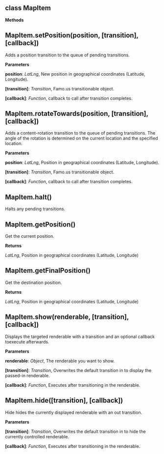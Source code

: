 class MapItem
-------------
**Methods**

MapItem.setPosition(position, \[transition\], \[callback\])
-----------------------------------------------------------
Adds a position transition to the queue of pending transitions.



**Parameters**

**position**:  *LatLng*,  New position in geographical coordinates (Latitude, Longitude).

**[transition]**:  *Transition*,  Famo.us transitionable object.

**[callback]**:  *Function*,  callback to call after transition completes.

MapItem.rotateTowards(position, \[transition\], \[callback\])
-------------------------------------------------------------
Adds a content-rotation transition to the queue of pending transitions.
The angle of the rotation is determined on the current location and
the specified location.



**Parameters**

**position**:  *LatLng*,  Position in geographical coordinates (Latitude, Longitude).

**[transition]**:  *Transition*,  Famo.us transitionable object.

**[callback]**:  *Function*,  callback to call after transition completes.

MapItem.halt()
--------------
Halts any pending transitions.



MapItem.getPosition()
---------------------
Get the current position.



**Returns**

*LatLng*,  Position in geographical coordinates (Latitude, Longitude)

MapItem.getFinalPosition()
--------------------------
Get the destination position.



**Returns**

*LatLng*,  Position in geographical coordinates (Latitude, Longitude)

MapItem.show(renderable, \[transition\], \[callback\])
------------------------------------------------------
Displays the targeted renderable with a transition and an optional callback toexecute afterwards.



**Parameters**

**renderable**:  *Object*,  The renderable you want to show.

**[transition]**:  *Transition*,  Overwrites the default transition in to display the passed-in renderable.

**[callback]**:  *Function*,  Executes after transitioning in the renderable.

MapItem.hide(\[transition\], \[callback\])
------------------------------------------
Hide hides the currently displayed renderable with an out transition.



**Parameters**

**[transition]**:  *Transition*,  Overwrites the default transition in to hide the currently controlled renderable.

**[callback]**:  *Function*,  Executes after transitioning in the renderable.

